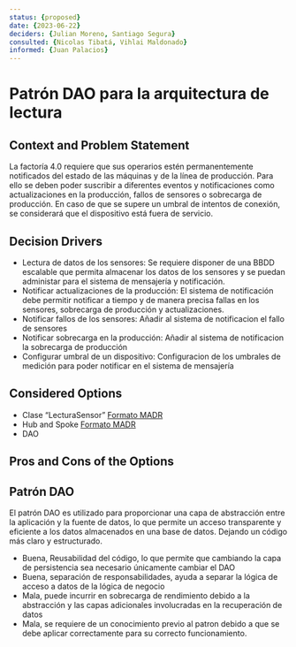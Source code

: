 ```yaml
---
status: {proposed}
date: {2023-06-22}
deciders: {Julian Moreno, Santiago Segura}
consulted: {Nicolas Tibatá, Vihlai Maldonado}
informed: {Juan Palacios}
---
```


# Patrón DAO para la arquitectura de lectura

## Context and Problem Statement
La factoría 4.0 requiere que sus operarios estén permanentemente notificados del estado de las máquinas y de la línea de producción. Para ello se deben poder suscribir a diferentes eventos y notificaciones como actualizaciones en la producción, fallos de sensores o sobrecarga de producción. En caso de que se supere un umbral de intentos de conexión, se considerará que el dispositivo está fuera de servicio.

<!-- This is an optional element. Feel free to remove. -->
## Decision Drivers

* Lectura de datos de los sensores: Se requiere disponer de una BBDD escalable que permita almacenar los datos de los sensores y se puedan administar para el sistema de mensajería y notificación.
* Notificar actualizaciones de la producción: El sistema de notificación debe permitir notificar a tiempo y de manera precisa fallas en los sensores, sobrecarga de producción y actualizaciones.
* Notificar fallos de los sensores: Añadir al sistema de notificacion el fallo de sensores 
* Notificar sobrecarga en la producción: Añadir al sistema de notificacion la sobrecarga de producción
* Configurar umbral de un dispositivo: Configuracion de los umbrales de medición para poder notificar en el sistema de mensajería


## Considered Options
* Clase “LecturaSensor” [Formato MADR](MADR_2_2_1.md)
* Hub and Spoke [Formato MADR](MADR_2_2_2.md)
* DAO

## Pros and Cons of the Options

## Patrón DAO

El patrón DAO es utilizado para proporcionar una capa de abstracción entre la aplicación y la fuente de datos, lo que permite un acceso transparente y eficiente a los datos almacenados en una base de datos. Dejando un código más claro y estructurado.

* Buena, Reusabilidad del código, lo que permite que cambiando la capa de persistencia sea necesario únicamente cambiar el DAO
* Buena, separación de responsabilidades, ayuda a separar la lógica de acceso a datos de la lógica de negocio
* Mala, puede incurrir en sobrecarga de rendimiento debido a la abstracción y las capas adicionales involucradas en la recuperación de datos
* Mala, se requiere de un conocimiento previo al patron debido a que se debe aplicar correctamente para su correcto funcionamiento.
